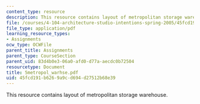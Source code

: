 ```yaml
---
content_type: resource
description: This resource contains layout of metropolitan storage warehouse.
file: /courses/4-104-architecture-studio-intentions-spring-2005/45fcd191b6269a9cd694d27512b68e39_5metropol_warhse.pdf
file_type: application/pdf
learning_resource_types:
- Assignments
ocw_type: OCWFile
parent_title: Assignments
parent_type: CourseSection
parent_uid: 83d4b0e3-06a0-afd0-d77a-aecdc0b72504
resourcetype: Document
title: 5metropol_warhse.pdf
uid: 45fcd191-b626-9a9c-d694-d27512b68e39
---
```

This resource contains layout of metropolitan storage warehouse.

